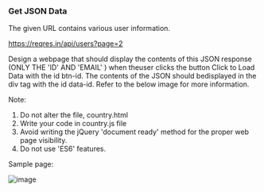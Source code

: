 ### Get JSON Data
The given URL contains various user information.

https://reqres.in/api/users?page=2

Design a webpage that should display the contents of this JSON response (ONLY THE 'ID' AND 'EMAIL' ) when theuser clicks the button Click to Load Data with the id btn-id.   The contents of the JSON should bedisplayed in the div tag with the id data-id.  Refer to the below image for more information.

Note:
1. Do not alter the file, country.html
2. Write your code in country.js file
3. Avoid writing the jQuery 'document ready' method for the proper web page visibility.
4. Do not use 'ES6' features.


Sample page:

![image](https://github.com/abhisheks008/Cognizant-Java-FSE-Hands-ons-2023/assets/68724349/12290c84-9d43-4110-8901-80daa12eb7c9)
